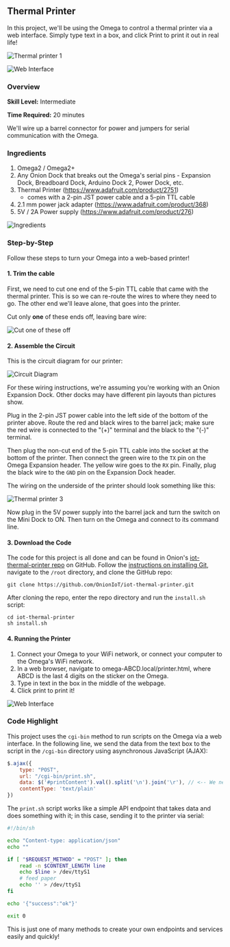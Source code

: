 ## Thermal Printer

In this project, we'll be using the Omega to control a thermal printer via a web interface. Simply type text in a box, and click Print to print it out in real life!

![Thermal printer 1](./img/thermal-printer-1.jpg)

![Web Interface](./img/thermal-printer-web-page.png)

### Overview

**Skill Level:** Intermediate

**Time Required:** 20 minutes

We'll wire up a barrel connector for power and jumpers for serial communication with the Omega.


### Ingredients

1. Omega2 / Omega2+
1. Any Onion Dock that breaks out the Omega's  serial pins - Expansion Dock, Breadboard Dock, Arduino Dock 2, Power Dock, etc.
1. Thermal Printer (https://www.adafruit.com/product/2751) 
    * comes with a 2-pin JST power cable and a 5-pin TTL cable
1. 2.1 mm power jack adapter (https://www.adafruit.com/product/368)
1. 5V / 2A Power supply (https://www.adafruit.com/product/276)

![Ingredients](./img/thermal-printer-ingredients.jpg)

### Step-by-Step

Follow these steps to turn your Omega into a web-based printer!


#### 1. Trim the cable

First, we need to cut one end of the 5-pin TTL cable that came with the thermal printer. This is so we can re-route the wires to where they need to go. The other end we'll leave alone, that goes into the printer.

Cut only **one** of these ends off, leaving bare wire:

![Cut one of these off](./img/thermal-printer-cable.jpg)

#### 2. Assemble the Circuit

This is the circuit diagram for our printer:

<!-- TODO: new circuit diagram -->
![Circuit Diagram](./img/thermal-printer-circuit-diagram.png)

For these wiring instructions, we're assuming you're working with an Onion Expansion Dock. Other docks may have different pin layouts than pictures show.

<!-- TODO: review wiring instructions -->

Plug in the 2-pin JST power cable into the left side of the bottom of the printer above. Route the red and black wires to the barrel jack; make sure the red wire is connected to the "(+)" terminal and the black to the "(-)" terminal. 

Then plug the non-cut end of the 5-pin TTL cable into the socket at the bottom of the printer. Then connect the green wire to the `TX` pin on the Omega Expansion header. The yellow wire goes to the `RX` pin. Finally, plug the black wire to the `GND` pin on the Expansion Dock header.

The wiring on the underside of the printer should look something like this:

<!-- TODO: review photo -->

![Thermal printer 3](./img/thermal-printer-3.jpg)

Now plug in the 5V power supply into the barrel jack and turn the switch on the Mini Dock to ON. Then turn on the Omega and connect to its command line.

#### 3. Download the Code


The code for this project is all done and can be found in Onion's [iot-thermal-printer repo](https://github.com/OnionIoT/iot-thermal-printer) on GitHub. Follow the [instructions on installing Git](https://docs.onion.io/omega2-docs/installing-and-using-git.html), navigate to the `/root` directory, and clone the GitHub repo:

```
git clone https://github.com/OnionIoT/iot-thermal-printer.git
```

After cloning the repo, enter the repo directory and run the `install.sh` script:

```
cd iot-thermal-printer
sh install.sh
```

#### 4. Running the Printer

1. Connect your Omega to your WiFi network, or connect your computer to the Omega's WiFi network.
1. In a web browser, navigate to omega-ABCD.local/printer.html, where ABCD is the last 4 digits on the sticker on the Omega.
1. Type in text in the box in the middle of the webpage.
1. Click print to print it!

![Web Interface](./img/thermal-printer-web-page.png)

### Code Highlight

This project uses the `cgi-bin` method to run scripts on the Omega via a web interface. In the following line, we send the data from the text box to the script in the `/cgi-bin` directory using asynchronous JavaScript (AJAX):

```javascript
$.ajax({
    type: "POST",
    url: "/cgi-bin/print.sh",
    data: $('#printContent').val().split('\n').join('\r'), // <-- We need to replace \n with \r
    contentType: 'text/plain'
})
```

The `print.sh` script works like a simple API endpoint that takes data and does something with it; in this case, sending it to the printer via serial:

```sh
#!/bin/sh

echo "Content-type: application/json"
echo ""

if [ "$REQUEST_METHOD" = "POST" ]; then
    read -n $CONTENT_LENGTH line
    echo $line > /dev/ttyS1
    # feed paper
    echo '' > /dev/ttyS1
fi

echo '{"success":"ok"}'

exit 0
```

This is just one of many methods to create your own endpoints and services easily and quickly!
